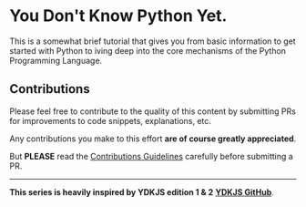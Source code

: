 # You Don't Know Python Yet.

This is a somewhat brief tutorial that gives you from basic information to get started with Python to iving deep into the core mechanisms of the Python Programming Language.


## Contributions

Please feel free to contribute to the quality of this content by submitting PRs for improvements to code snippets, explanations, etc.

Any contributions you make to this effort **are of course greatly appreciated**.

But **PLEASE** read the [Contributions Guidelines](CONTRIBUTING.md) carefully before submitting a PR.

---
**This series is heavily inspired by YDKJS edition 1 & 2** **[YDKJS GitHub](https://github.com/getify/You-Dont-Know-JS)**.

